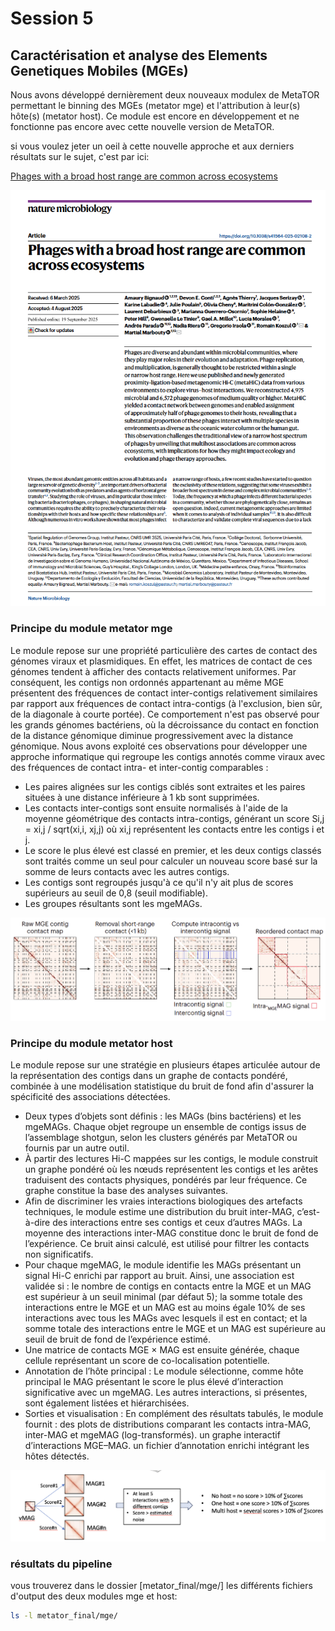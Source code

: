 # Session 5


## Caractérisation et analyse des Elements Genetiques Mobiles (MGEs)

Nous avons développé dernièrement deux nouveaux modulex de MetaTOR permettant le binning des MGEs (metator mge) et l'attribution à leur(s) hôte(s) (metator host).
Ce module est encore en développement et ne fonctionne pas encore avec cette nouvelle version de MetaTOR.

si vous voulez jeter un oeil à cette nouvelle approche et aux derniers résultats sur le sujet, c'est par ici:

[Phages with a broad host range are common across ecosystems](https://pasteur.hal.science/pasteur-05269627v1)

![paper_mge](docs/images/paper_mge.png)


### Principe du module metator mge 

Le module repose sur une propriété particulière des cartes de contact des génomes viraux et plasmidiques. En effet, les matrices de contact de ces génomes tendent à afficher des contacts relativement uniformes. Par conséquent, les contigs non ordonnés appartenant au même MGE présentent des fréquences de contact inter-contigs relativement similaires par rapport aux fréquences de contact intra-contigs (à l'exclusion, bien sûr, de la diagonale à courte portée). Ce comportement n'est pas observé pour les grands génomes bactériens, où la décroissance du contact en fonction de la distance génomique diminue progressivement avec la distance génomique. Nous avons exploité ces observations pour développer une approche informatique qui regroupe les contigs annotés comme viraux avec des fréquences de contact intra- et inter-contig comparables :

* Les paires alignées sur les contigs ciblés sont extraites et les paires situées à une distance inférieure à 1 kb sont supprimées.
* Les contacts inter-contigs sont ensuite normalisés à l'aide de la moyenne géométrique des contacts intra-contigs, générant un score Si,j = xi,j / sqrt(xi,i, xj,j) où xi,j représentent les contacts entre les contigs i et j.
* Le score le plus élevé est classé en premier, et les deux contigs classés sont traités comme un seul pour calculer un nouveau score basé sur la somme de leurs contacts avec les autres contigs.
* Les contigs sont regroupés jusqu'à ce qu'il n'y ait plus de scores supérieurs au seuil de 0,8 (seuil modifiable). 
* Les groupes résultants sont les mgeMAGs.


![module_mge](docs/images/module_mge.png)


### Principe du module metator host

Le module repose sur une stratégie en plusieurs étapes articulée autour de la représentation des contigs dans un graphe de contacts pondéré, combinée à une modélisation statistique du bruit de fond afin d'assurer la spécificité des associations détectées.
*	Deux types d’objets sont définis : les MAGs (bins bactériens) et les mgeMAGs. Chaque objet regroupe un ensemble de contigs issus de l’assemblage shotgun, selon les clusters générés par MetaTOR ou fournis par un autre outil.
*	À partir des lectures Hi-C mappées sur les contigs, le module construit un graphe pondéré où les nœuds représentent les contigs et les arêtes traduisent des contacts physiques, pondérés par leur fréquence. Ce graphe constitue la base des analyses suivantes.
*	Afin de discriminer les vraies interactions biologiques des artefacts techniques, le module estime une distribution du bruit inter-MAG, c’est-à-dire des interactions entre ses contigs et ceux d’autres MAGs. La moyenne des interactions inter-MAG constitue donc le bruit de fond de l’expérience. Ce bruit ainsi calculé, est utilisé pour filtrer les contacts non significatifs.
*	Pour chaque mgeMAG, le module identifie les MAGs présentant un signal Hi-C enrichi par rapport au bruit. Ainsi, une association est validée si :
  	le nombre de  contigs en  contacts entre la MGE et un MAG est supérieur à un seuil minimal (par défaut 5);
  	la somme totale des interactions entre le MGE et un MAG est au moins égale 10% de ses interactions avec tous les MAGs avec lesquels il est en contact;
  	et la somme totale des interactions entre le MGE et un MAG est supérieure  au seuil de bruit de fond de l’expérience estimé.
*	Une matrice de contacts MGE × MAG est ensuite générée, chaque cellule représentant un score de co-localisation potentielle.
*	Annotation de l’hôte principal : Le module sélectionne, comme hôte principal le MAG présentant le score le plus élevé d’interaction significative avec un mgeMAG. Les autres interactions, si présentes, sont également listées et hiérarchisées.
*	Sorties et visualisation : En complément des résultats tabulés, le module fournit :
  	des plots de distributions comparant les contacts intra-MAG, inter-MAG et mgeMAG (log-transformés).
  	un graphe interactif d’interactions MGE–MAG.
  	un fichier d’annotation enrichi intégrant les hôtes détectés.

![module_host](docs/images/module_host.png)

### résultats du pipeline

vous trouverez dans le dossier [metator_final/mge/] les différents fichiers d'output des deux modules mge et host:

```sh
ls -l metator_final/mge/
```

